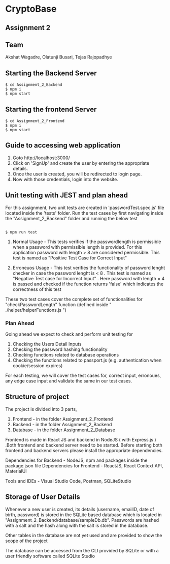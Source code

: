 # CryptoBase

## Assignment 2

## Team

Akshat Wagadre, Olatunji Busari, Tejas Rajopadhye

## Starting the Backend Server

```
$ cd Assignment_2_Backend
$ npm i
$ npm start

```

## Starting the frontend Server

```
$ cd Assignment_2_Frontend
$ npm i
$ npm start

```

## Guide to accessing web application

1. Goto http://localhost:3000/
2. Click on 'SignUp' and create the user by entering the appropriate details.
3. Once the user is created, you will be redirected to login page.
4. Now with those credentials, login into the website.

## Unit testing with JEST and plan ahead

For this assignment, two unit tests are created in 'passwordTest.spec.js' file located inside the 'tests' folder. Run the test cases by first navigating inside the "Assignment_2_Backend" folder and running the below test

```

$ npm run test

```

1. Normal Usage - This tests verifies if the passwordlength is permissible when a password with permissible length is provided. For this application password with length > 8 are considered permissible. This test is named as "Positive Test Case for Correct Input"

2. Erroneuos Usage - This test verifies the functionality of password lenght checker in case the password lenght is < 8 . This test is named as "Negative Test case for Incorrect Input" . Here password with length = 4 is passed and checked if the function returns 'false' which indicates the correctness of this test

These two test cases cover the complete set of functionalities for "checkPasswordLength" function (defined inside " ./helper/helperFunctions.js ")

### Plan Ahead

Going ahead we expect to check and perform unit testing for

1. Checking the Users Detail Inputs
2. Checking the password hashing functionality
3. Checking functions related to database operations
4. Checking the functions related to passport.js (e.g. authentication when cookie/session expires)

For each testing, we will cover the test cases for, correct input, erronoues, any edge case input and validate the same in our test cases.

## Structure of project

The project is divided into 3 parts,

1. Frontend - in the folder Assignment_2_Frontend
2. Backend - in the folder Assignment_2_Backend
3. Database - in the folder Assignment_2_Database

Frontend is made in React JS and backend in NodeJS ( with Express.js ) .Both frontend and backend server need to be started. Before starting both frontend and backend servers please install the appropriate dependencies.

Dependencies for Backend - NodeJS, npm and packages inside the package.json file
Dependencies for Frontend - ReactJS, React Context API, MaterialUI

Tools and IDEs - Visual Studio Code, Postman, SQLiteStudio

## Storage of User Details

Whenever a new user is created, its details (username, emailID, date of birth, password) is stored in the SQLite based database which is located in "Assignment_2_Backend/database/sampleDb.db". Passwords are hashed with a salt and the hash along with the salt is stored in the database.

Other tables in the database are not yet used and are provided to show the scope of the project

The database can be accessed from the CLI provided by SQLite or with a user friendly software called SQLite Studio
